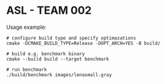 # ASL - TEAM 002

Usage example:

```
# configure build type and specify optimazations
cmake -DCMAKE_BUILD_TYPE=Release -DOPT_ARCH=YES -B build/

# build e.g. benchmark binary
cmake --build build --target benchmark

# run benchmark
./build/benchmark images/lenasmall.gray
```
